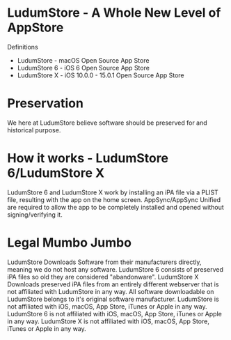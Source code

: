 # LudumStore - A Whole New Level of AppStore

Definitions
* LudumStore - macOS Open Source App Store
* LudumStore 6 - iOS 6 Open Source App Store
* LudumStore X - iOS 10.0.0 - 15.0.1 Open Source App Store




# Preservation
We here at LudumStore believe software should be preserved for and historical purpose.




# How it works - LudumStore 6/LudumStore X
LudumStore 6 and LudumStore X work by installing an iPA file via a PLIST file, resulting with the app on the home screen. AppSync/AppSync Unified are required to allow the app to be completely installed and opened without signing/verifying it.




# Legal Mumbo Jumbo
LudumStore Downloads Software from their manufacturers directly, meaning we do not host any software. LudumStore 6 consists of preserved iPA files so old they are considered "abandonware". LudumStore X Downloads preserved iPA files from an entirely different webserver that is not affiliated with LudumStore in any way. All software downloadable on LudumStore belongs to it's original software manufacturer. LudumStore is not affiliated with iOS, macOS, App Store, iTunes or Apple in any way. LudumStore 6 is not affiliated with iOS, macOS, App Store, iTunes or Apple in any way. LudumStore X is not affiliated with iOS, macOS, App Store, iTunes or Apple in any way.
